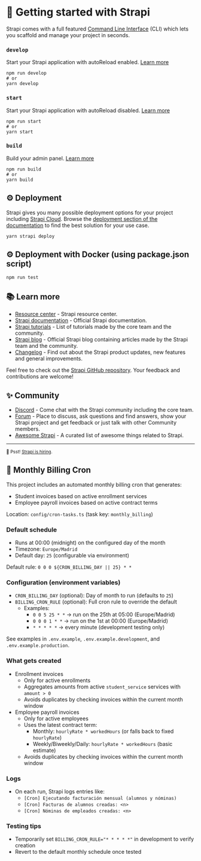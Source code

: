 # 🚀 Getting started with Strapi

Strapi comes with a full featured [Command Line Interface](https://docs.strapi.io/dev-docs/cli) (CLI) which lets you scaffold and manage your project in seconds.

### `develop`

Start your Strapi application with autoReload enabled. [Learn more](https://docs.strapi.io/dev-docs/cli#strapi-develop)

```
npm run develop
# or
yarn develop
```

### `start`

Start your Strapi application with autoReload disabled. [Learn more](https://docs.strapi.io/dev-docs/cli#strapi-start)

```
npm run start
# or
yarn start
```

### `build`

Build your admin panel. [Learn more](https://docs.strapi.io/dev-docs/cli#strapi-build)

```
npm run build
# or
yarn build
```

## ⚙️ Deployment

Strapi gives you many possible deployment options for your project including [Strapi Cloud](https://cloud.strapi.io). Browse the [deployment section of the documentation](https://docs.strapi.io/dev-docs/deployment) to find the best solution for your use case.

```
yarn strapi deploy
```

## ⚙️ Deployment with Docker (using package.json script)

```
npm run test
```

## 📚 Learn more

- [Resource center](https://strapi.io/resource-center) - Strapi resource center.
- [Strapi documentation](https://docs.strapi.io) - Official Strapi documentation.
- [Strapi tutorials](https://strapi.io/tutorials) - List of tutorials made by the core team and the community.
- [Strapi blog](https://strapi.io/blog) - Official Strapi blog containing articles made by the Strapi team and the community.
- [Changelog](https://strapi.io/changelog) - Find out about the Strapi product updates, new features and general improvements.

Feel free to check out the [Strapi GitHub repository](https://github.com/strapi/strapi). Your feedback and contributions are welcome!

## ✨ Community

- [Discord](https://discord.strapi.io) - Come chat with the Strapi community including the core team.
- [Forum](https://forum.strapi.io/) - Place to discuss, ask questions and find answers, show your Strapi project and get feedback or just talk with other Community members.
- [Awesome Strapi](https://github.com/strapi/awesome-strapi) - A curated list of awesome things related to Strapi.

---

<sub>🤫 Psst! [Strapi is hiring](https://strapi.io/careers).</sub>

## 🧾 Monthly Billing Cron

This project includes an automated monthly billing cron that generates:
- Student invoices based on active enrollment services
- Employee payroll invoices based on active contract terms

Location: `config/cron-tasks.ts` (task key: `monthly_billing`)

### Default schedule
- Runs at 00:00 (midnight) on the configured day of the month
- Timezone: `Europe/Madrid`
- Default day: `25` (configurable via environment)

Default rule: `0 0 0 ${CRON_BILLING_DAY || 25} * *`

### Configuration (environment variables)
- `CRON_BILLING_DAY` (optional): Day of month to run (defaults to `25`)
- `BILLING_CRON_RULE` (optional): Full cron rule to override the default
  - Examples:
    - `0 0 5 25 * *` → run on the 25th at 05:00 (Europe/Madrid)
    - `0 0 0 1 * *` → run on the 1st at 00:00 (Europe/Madrid)
    - `* * * * *` → every minute (development testing only)

See examples in `.env.example`, `.env.example.development`, and `.env.example.production`.

### What gets created
- Enrollment invoices
  - Only for active enrollments
  - Aggregates amounts from active `student_service` services with `amount > 0`
  - Avoids duplicates by checking invoices within the current month window
- Employee payroll invoices
  - Only for active employees
  - Uses the latest contract term:
    - Monthly: `hourlyRate * workedHours` (or falls back to fixed `hourlyRate`)
    - Weekly/Biweekly/Daily: `hourlyRate * workedHours` (basic estimate)
  - Avoids duplicates by checking invoices within the current month window

### Logs
- On each run, Strapi logs entries like:
  - `[Cron] Ejecutando facturación mensual (alumnos y nóminas)`
  - `[Cron] Facturas de alumnos creadas: <n>`
  - `[Cron] Nóminas de empleados creadas: <n>`

### Testing tips
- Temporarily set `BILLING_CRON_RULE="* * * * *"` in development to verify creation
- Revert to the default monthly schedule once tested

